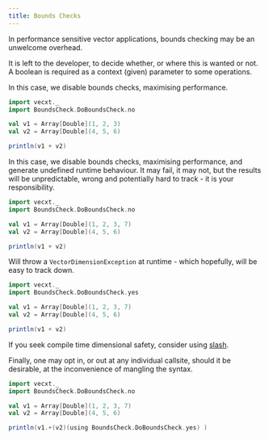 ```yaml
---
title: Bounds Checks
---
```

In performance sensitive vector applications, bounds checking may be an unwelcome overhead.

It is left to the developer, to decide whether, or where this is wanted or not. A boolean is required as a context (given) parameter to some operations.

In this case, we disable bounds checks, maximising performance.

```scala
import vecxt._
import BoundsCheck.DoBoundsCheck.no

val v1 = Array[Double](1, 2, 3)
val v2 = Array[Double](4, 5, 6)

println(v1 + v2)

```

In this case, we disable bounds checks, maximising performance, and generate undefined runtime behaviour. It may fail, it may not, but the results will be unpredictable, wrong and potentially hard to track - it is your responsibility.

```scala
import vecxt._
import BoundsCheck.DoBoundsCheck.no

val v1 = Array[Double](1, 2, 3, 7)
val v2 = Array[Double](4, 5, 6)

println(v1 + v2)

```

Will throw a `VectorDimensionException` at runtime - which hopefully, will be easy to track down.

```scala
import vecxt._
import BoundsCheck.DoBoundsCheck.yes

val v1 = Array[Double](1, 2, 3, 7)
val v2 = Array[Double](4, 5, 6)

println(v1 + v2)

```

If you seek compile time dimensional safety, consider using [slash](https://github.com/dragonfly-ai/slash).

Finally, one may opt in, or out at any individual callsite, should it be desirable, at the inconvenience of mangling the syntax.

```scala
import vecxt._
import BoundsCheck.DoBoundsCheck.no

val v1 = Array[Double](1, 2, 3, 7)
val v2 = Array[Double](4, 5, 6)

println(v1.+(v2)(using BoundsCheck.DoBoundsCheck.yes) )

```